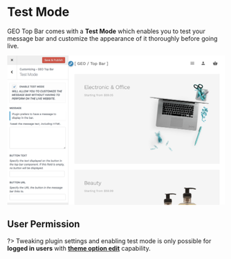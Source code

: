 # Test Mode

GEO Top Bar comes with a **Test Mode** which enables you to test your message bar and customize the appearance of it thoroughly before going live.

![Test Mode](img/test-mode-screenshot_z0y4ux.png)

## User Permission

?> Tweaking plugin settings and enabling test mode is only possible for **logged in users** with **[theme option edit](https://codex.wordpress.org/Roles_and_Capabilities#edit_theme_options)** capability.
